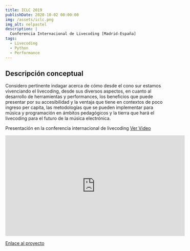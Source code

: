 ```yaml
---
title: ICLC 2019
publishDate: 2020-10-02 00:00:00
img: /assets/iclc.png
img_alt: nelpastel
description: |
  Conferencia Internacional de Livecoding [Madrid-España]
tags:
  - Livecoding
  - Python
  - Performance
---
```


<h2> Descripción conceptual </h2>

<p>Considero pertinente indagar acerca de cómo desde el cono sur estamos vivenciando el livecoding, desde sus diversos aspectos, en cuanto al desarrollo de herramientas y performances, los beneficios que puede presentar por su accesibilidad y la ventaja que tiene en contextos de poco ingreso per capita, las metodologías que se pueden implementar para música y programación en ámbitos pedagógicos y la tierra que hará el livecoding para el futuro de la música electrónica.</p>

Presentación en la conferencia internacional de livecoding [Ver Video](https://www.youtube.com/watch?v=G8pfvuqtdXM)

<iframe width="560" height="315" src="https://www.youtube.com/embed/G8pfvuqtdXM?si=uFrTI-36QigthRiz" title="YouTube video player" frameborder="0" allow="accelerometer; autoplay; clipboard-write; encrypted-media; gyroscope; picture-in-picture; web-share" referrerpolicy="strict-origin-when-cross-origin" allowfullscreen></iframe>

<a href="https://in-sonora.org/ficha-obra/din-foxdot/" target="_blank">   Enlace al proyecto  </a>